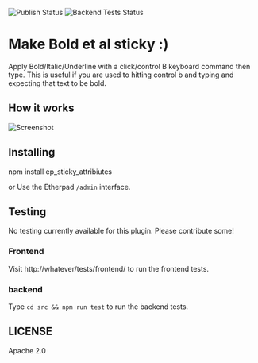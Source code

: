 ![Publish Status](https://github.com/ether/ep_sticky_attributes/workflows/Node.js%20Package/badge.svg) ![Backend Tests Status](https://github.com/ether/ep_sticky_attributes/workflows/Backend%20tests/badge.svg)

# Make Bold et al sticky :) 
Apply Bold/Italic/Underline with a click/control B keyboard command then type.
This is useful if you are used to hitting control b and typing and expecting that text to be bold.

## How it works
![Screenshot](https://user-images.githubusercontent.com/220864/106892053-7450e500-66e3-11eb-9e08-c763d22f0628.gif)

## Installing
npm install ep_sticky_attribiutes

or Use the Etherpad ``/admin`` interface.

## Testing
No testing currently available for this plugin.  Please contribute some!

### Frontend

Visit http://whatever/tests/frontend/ to run the frontend tests.

### backend

Type ``cd src && npm run test`` to run the backend tests.

## LICENSE
Apache 2.0
